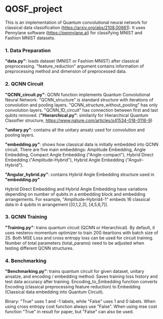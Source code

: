 # QOSF_project

This is an implementation of Quantum convolutional neural network for classical data classification (https://arxiv.org/abs/2108.00661). It uses Pennylane software (https://pennylane.ai) for classifying MNIST and Fashion MNIST datasets.

### 1. Data Preparation
**"data.py"**: loads dataset (MNIST or Fashion MNIST) after classical preprocessing. 
"feature_reduction" argument contains information of preprocessing method and     dimension of preprocessed data.

### 2. QCNN Circuit
**"QCNN_circuit.py"**: QCNN function implements Quantum Convolutional Neural Network.
"QCNN_structure" is standard structure with iterations of convolution and pooling layers.
"QCNN_structure_without_pooling" has only convolution layers.
"QCNN_1D_circuit" has connection between first and last qubits removed.
(**"Hierarchical.py"**: similarily for Hierarchical Quantum Classifier structure, https://www.nature.com/articles/s41534-018-0116-9)

**"unitary.py"**: contains all the unitary ansatz used for convolution and pooling layers.

**"embedding.py"**: shows how classical data is initially embedded into QCNN circuit.
There are five main embeddings: Amplitude Embedding, Angle Embedding, Compact Angle Embedding ("Angle-compact"), Hybrid Direct Embedding ("Amplitude-Hybrid"), Hybrid Angle Embedding ("Angulr-Hybrid").

**"Angular_hybrid.py"**: contains Hybrid Angle Embedding structure used in **"embedding.py"**

Hybrid Direct Embedding and Hybrid Angle Embedding have variations depending on number of qubits in a embedding block and embedding arrangements. For example, "Amplitude-Hybrid4-1" embeds 16 classical data in 4 qubits in arrangement [[0,1,2,3], [4,5,6,7]].

### 3. QCNN Training
**"Training.py"**: trains quantum circuit (QCNN or Hierarchical). By default, it uses nesterov momentum optimizer to train 200 iteartions with batch size of 25. Both MSE Loss and cross entropy loss can be used for circuit training. Number of total parameters (total_params) need to be adjusted when testing different QCNN structures. 

### 4. Benchmarking
**"Benchmarking.py"**: trains quantum circuit for given dataset, unitary ansatze, and encoding / embedding method. Saves training loss history and test data accuracy after training. Encoding_to_Embedding function converts Encoding (classical preprocessing feature reduction) to Embedding (Classical data embedding into Quantum Circuit).


Binary: "True" uses 1 and -1 labels, while "False" uses 1 and 0 labels. When using cross entropy cost function always use "False".
When using mse cost function "True" in result for paper, but "False" can also be used.